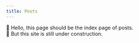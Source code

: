 ```yaml
---
title: Posts
---
```


:wave: Hello, this page should be the index page of posts. \
:construction: But this site is still under construction.

